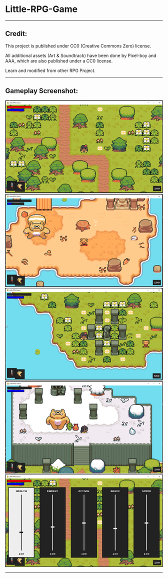 # Little-RPG-Game

---

## Credit:

This project is published under CC0 (Creative Commons Zero) license.

All additional assets (Art & Soundtrack) have been done by Pixel-boy and AAA, which are also published under a CC0 license.

Learn and modified from other RPG Project.

---

## Gameplay Screenshot:

![alt text](https://github.com/toby0622/Little-RPG-Game/blob/main/Screenshots/ss1.png)
![alt text](https://github.com/toby0622/Little-RPG-Game/blob/main/Screenshots/ss2.png)
![alt text](https://github.com/toby0622/Little-RPG-Game/blob/main/Screenshots/ss3.png)
![alt text](https://github.com/toby0622/Little-RPG-Game/blob/main/Screenshots/ss4.png)
![alt text](https://github.com/toby0622/Little-RPG-Game/blob/main/Screenshots/ss5.png)

--- 
